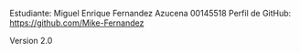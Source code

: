Estudiante: Miguel Enrique Fernandez Azucena 00145518
Perfil de GitHub: https://github.com/Mike-Fernandez

Version 2.0
